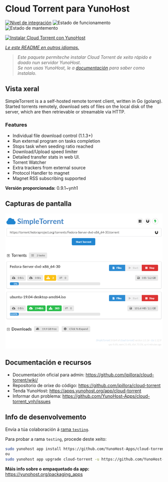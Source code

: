 <!--
NOTA: Este README foi creado automáticamente por <https://github.com/YunoHost/apps/tree/master/tools/readme_generator>
NON debe editarse manualmente.
-->

# Cloud Torrent para YunoHost

[![Nivel de integración](https://dash.yunohost.org/integration/cloud-torrent.svg)](https://dash.yunohost.org/appci/app/cloud-torrent) ![Estado de funcionamento](https://ci-apps.yunohost.org/ci/badges/cloud-torrent.status.svg) ![Estado de mantemento](https://ci-apps.yunohost.org/ci/badges/cloud-torrent.maintain.svg)

[![Instalar Cloud Torrent con YunoHost](https://install-app.yunohost.org/install-with-yunohost.svg)](https://install-app.yunohost.org/?app=cloud-torrent)

*[Le este README en outros idiomas.](./ALL_README.md)*

> *Este paquete permíteche instalar Cloud Torrent de xeito rápido e doado nun servidor YunoHost.*  
> *Se non usas YunoHost, le a [documentación](https://yunohost.org/install) para saber como instalalo.*

## Vista xeral

SimpleTorrent is a a self-hosted remote torrent client, written in Go (golang). Started torrents remotely, download sets of files on the local disk of the server, which are then retrievable or streamable via HTTP.

### Features

- Individual file download control (1.1.3+)
- Run external program on tasks completion
- Stops task when seeding ratio reached
- Download/Upload speed limiter
- Detailed transfer stats in web UI.
- Torrent Watcher
- Extra trackers from external source
- Protocol Handler to magnet
- Magnet RSS subscribing supported


**Versión proporcionada:** 0.9.1~ynh1

## Capturas de pantalla

![Captura de pantalla de Cloud Torrent](./doc/screenshots/screenshot.png)

## Documentación e recursos

- Documentación oficial para admin: <https://github.com/jpillora/cloud-torrent/wiki/>
- Repositorio de orixe do código: <https://github.com/jpillora/cloud-torrent>
- Tenda YunoHost: <https://apps.yunohost.org/app/cloud-torrent>
- Informar dun problema: <https://github.com/YunoHost-Apps/cloud-torrent_ynh/issues>

## Info de desenvolvemento

Envía a túa colaboración á [rama `testing`](https://github.com/YunoHost-Apps/cloud-torrent_ynh/tree/testing).

Para probar a rama `testing`, procede deste xeito:

```bash
sudo yunohost app install https://github.com/YunoHost-Apps/cloud-torrent_ynh/tree/testing --debug
ou
sudo yunohost app upgrade cloud-torrent -u https://github.com/YunoHost-Apps/cloud-torrent_ynh/tree/testing --debug
```

**Máis info sobre o empaquetado da app:** <https://yunohost.org/packaging_apps>

